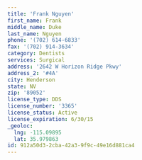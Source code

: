 ```yaml
---
title: 'Frank Nguyen'
first_name: Frank
middle_name: Duke
last_name: Nguyen
phone: '(702) 614-6833'
fax: '(702) 914-3634'
category: Dentists
services: Surgical
address: '2642 W Horizon Ridge Pkwy'
address_2: '#4A'
city: Henderson
state: NV
zip: '89052'
license_type: DDS
license_number: '3365'
license_status: Active
license_expiration: 6/30/15
_geoloc:
  lng: -115.09895
  lat: 35.979863
id: 912a50d3-2cba-42a3-9f9c-49e16d881ca4
---
```

